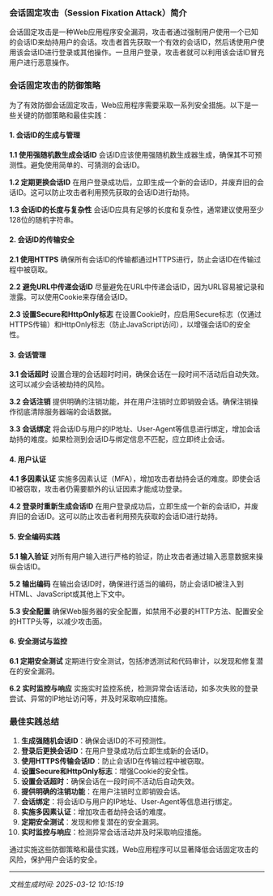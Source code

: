 ### 会话固定攻击（Session Fixation Attack）简介

会话固定攻击是一种Web应用程序安全漏洞，攻击者通过强制用户使用一个已知的会话ID来劫持用户的会话。攻击者首先获取一个有效的会话ID，然后诱使用户使用该会话ID进行登录或其他操作。一旦用户登录，攻击者就可以利用该会话ID冒充用户进行恶意操作。

### 会话固定攻击的防御策略

为了有效防御会话固定攻击，Web应用程序需要采取一系列安全措施。以下是一些关键的防御策略和最佳实践：

#### 1. 会话ID的生成与管理

**1.1 使用强随机数生成会话ID**
会话ID应该使用强随机数生成器生成，确保其不可预测性。避免使用简单的、可猜测的会话ID。

**1.2 定期更换会话ID**
在用户登录成功后，立即生成一个新的会话ID，并废弃旧的会话ID。这可以防止攻击者利用预先获取的会话ID进行劫持。

**1.3 会话ID的长度与复杂性**
会话ID应具有足够的长度和复杂性，通常建议使用至少128位的随机字符串。

#### 2. 会话ID的传输安全

**2.1 使用HTTPS**
确保所有会话ID的传输都通过HTTPS进行，防止会话ID在传输过程中被窃取。

**2.2 避免URL中传递会话ID**
尽量避免在URL中传递会话ID，因为URL容易被记录和泄露。可以使用Cookie来存储会话ID。

**2.3 设置Secure和HttpOnly标志**
在设置Cookie时，应启用Secure标志（仅通过HTTPS传输）和HttpOnly标志（防止JavaScript访问），以增强会话ID的安全性。

#### 3. 会话管理

**3.1 会话超时**
设置合理的会话超时时间，确保会话在一段时间不活动后自动失效。这可以减少会话被劫持的风险。

**3.2 会话注销**
提供明确的注销功能，并在用户注销时立即销毁会话。确保注销操作彻底清除服务器端的会话数据。

**3.3 会话绑定**
将会话ID与用户的IP地址、User-Agent等信息进行绑定，增加会话劫持的难度。如果检测到会话ID与绑定信息不匹配，应立即终止会话。

#### 4. 用户认证

**4.1 多因素认证**
实施多因素认证（MFA），增加攻击者劫持会话的难度。即使会话ID被窃取，攻击者仍需要额外的认证因素才能成功登录。

**4.2 登录时重新生成会话ID**
在用户登录成功后，立即生成一个新的会话ID，并废弃旧的会话ID。这可以防止攻击者利用预先获取的会话ID进行劫持。

#### 5. 安全编码实践

**5.1 输入验证**
对所有用户输入进行严格的验证，防止攻击者通过输入恶意数据来操纵会话ID。

**5.2 输出编码**
在输出会话ID时，确保进行适当的编码，防止会话ID被注入到HTML、JavaScript或其他上下文中。

**5.3 安全配置**
确保Web服务器的安全配置，如禁用不必要的HTTP方法、配置安全的HTTP头等，以减少攻击面。

#### 6. 安全测试与监控

**6.1 定期安全测试**
定期进行安全测试，包括渗透测试和代码审计，以发现和修复潜在的安全漏洞。

**6.2 实时监控与响应**
实施实时监控系统，检测异常会话活动，如多次失败的登录尝试、异常的IP地址访问等，并及时采取响应措施。

### 最佳实践总结

1. **生成强随机会话ID**：确保会话ID的不可预测性。
2. **登录后更换会话ID**：在用户登录成功后立即生成新的会话ID。
3. **使用HTTPS传输会话ID**：防止会话ID在传输过程中被窃取。
4. **设置Secure和HttpOnly标志**：增强Cookie的安全性。
5. **设置会话超时**：确保会话在一段时间不活动后自动失效。
6. **提供明确的注销功能**：在用户注销时立即销毁会话。
7. **会话绑定**：将会话ID与用户的IP地址、User-Agent等信息进行绑定。
8. **实施多因素认证**：增加攻击者劫持会话的难度。
9. **定期安全测试**：发现和修复潜在的安全漏洞。
10. **实时监控与响应**：检测异常会话活动并及时采取响应措施。

通过实施这些防御策略和最佳实践，Web应用程序可以显著降低会话固定攻击的风险，保护用户会话的安全。

---

*文档生成时间: 2025-03-12 10:15:19*





















